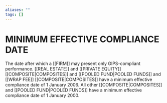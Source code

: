 ```yaml
---
aliases: ""
tags: []
---
```

# MINIMUM EFFECTIVE COMPLIANCE DATE
The date after which a [[FIRM]] may present only GIPS-compliant performance. [[REAL ESTATE]] and [[PRIVATE EQUITY]] [[COMPOSITE|COMPOSITES]] and [[POOLED FUND|POOLED FUNDS]] and [[WRAP FEE]] [[COMPOSITE|COMPOSITES]] have a minimum effective compliance date of 1 January 2006. All other [[COMPOSITE|COMPOSITES]] and
[[POOLED FUND|POOLED FUNDS]] have a minimum effective compliance date of 1 January 2000.